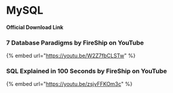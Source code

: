 # MySQL

#### Official Download Link

### 7 Database Paradigms by FireShip on YouTube

{% embed url="https://youtu.be/W2Z7fbCLSTw" %}

### SQL Explained in 100 Seconds by FireShip on YouTube

{% embed url="https://youtu.be/zsjvFFKOm3c" %}
